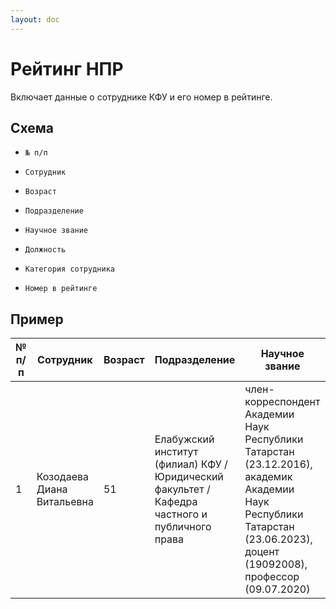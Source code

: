 ```yaml
---
layout: doc
---
```


# Рейтинг НПР
Включает данные о сотруднике КФУ и его номер в рейтинге.

## Схема

* `№ п/п`

* `Сотрудник`

* `Возраст`

* `Подразделение`

* `Научное звание`

* `Должность`

* `Категория сотрудника`

* `Номер в рейтинге`

## Пример
№ п/п | Сотрудник | Возраст | Подразделение | Научное звание | Должность | Категория сотрудника | Номер в рейтинге
|--|--|--|--|--|--|--|--|
1 | Козодаева Диана Витальевна | 51 | Елабужский институт (филиал) КФУ / Юридический факультет / Кафедра частного и публичного права | член-корреспондент Академии Наук Республики Татарстан (23.12.2016), академик Академии Наук Республики Татарстан (23.06.2023), доцент (19092008), профессор (09.07.2020) | декан факультета института | ППС | 1
